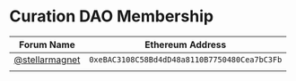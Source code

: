 # Curation DAO Membership
| Forum Name | Ethereum Address |
|----------|:-------------:|
| [@stellarmagnet](https://keybase.io/stellarmagnet) | `0xeBAC3108C58Bd4dD48a8110B7750480Cea7bC3Fb`  |
| | |
